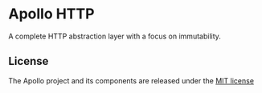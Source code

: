# Apollo HTTP

A complete HTTP abstraction layer with a focus on immutability.


## License

The Apollo project and its components are released under the [MIT license](https://opensource.org/licenses/MIT)
